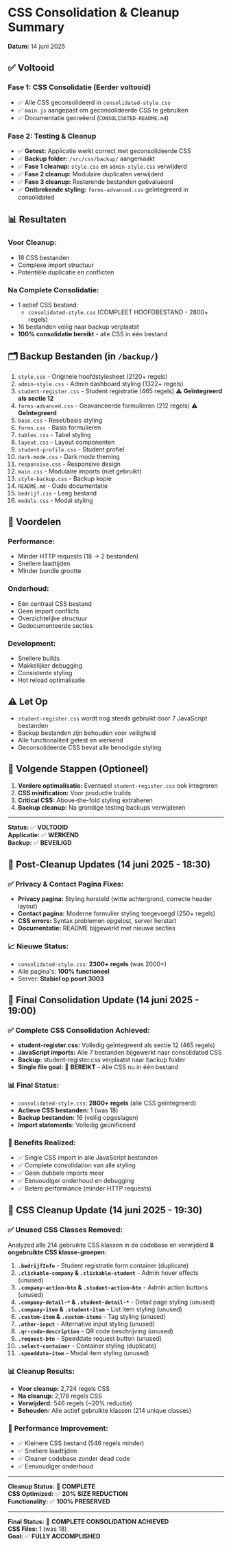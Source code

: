 # CSS Consolidation & Cleanup Summary

**Datum:** 14 juni 2025

## ✅ Voltooid

### **Fase 1: CSS Consolidatie (Eerder voltooid)**

- ✅ Alle CSS geconsolideerd in `consolidated-style.css`
- ✅ `main.js` aangepast om geconsolideerde CSS te gebruiken
- ✅ Documentatie gecreëerd (`CONSOLIDATED-README.md`)

### **Fase 2: Testing & Cleanup**

- ✅ **Getest:** Applicatie werkt correct met geconsolideerde CSS
- ✅ **Backup folder:** `/src/css/backup/` aangemaakt
- ✅ **Fase 1 cleanup:** `style.css` en `admin-style.css` verwijderd
- ✅ **Fase 2 cleanup:** Modulaire duplicaten verwijderd
- ✅ **Fase 3 cleanup:** Resterende bestanden geëvalueerd
- ✅ **Ontbrekende styling:** `forms-advanced.css` geïntegreerd in consolidated

## 📊 Resultaten

### **Voor Cleanup:**

- 18 CSS bestanden
- Complexe import structuur
- Potentiële duplicatie en conflicten

### **Na Complete Consolidatie:**

- 1 actief CSS bestand:
  - `consolidated-style.css` (COMPLEET HOOFDBESTAND - 2800+ regels)
- 16 bestanden veilig naar backup verplaatst
- **100% consolidatie bereikt** - alle CSS in één bestand

## 🗂️ Backup Bestanden (in `/backup/`)

1. `style.css` - Originele hoofdstylesheet (2120+ regels)
2. `admin-style.css` - Admin dashboard styling (1322+ regels)
3. `student-register.css` - Student registratie (465 regels) ⚠️ **Geïntegreerd als sectie 12**
4. `forms-advanced.css` - Geavanceerde formulieren (212 regels) ⚠️ **Geïntegreerd**
5. `base.css` - Reset/basis styling
6. `forms.css` - Basis formulieren
7. `tables.css` - Tabel styling
8. `layout.css` - Layout componenten
9. `student-profile.css` - Student profiel
10. `dark-mode.css` - Dark mode theming
11. `responsive.css` - Responsive design
12. `main.css` - Modulaire imports (niet gebruikt)
13. `style-backup.css` - Backup kopie
14. `README.md` - Oude documentatie
15. `bedrijf.css` - Leeg bestand
16. `modals.css` - Modal styling

## 🚀 Voordelen

### **Performance:**

- Minder HTTP requests (18 → 2 bestanden)
- Snellere laadtijden
- Minder bundle grootte

### **Onderhoud:**

- Eén centraal CSS bestand
- Geen import conflicts
- Overzichtelijke structuur
- Gedocumenteerde secties

### **Development:**

- Snellere builds
- Makkelijker debugging
- Consistente styling
- Hot reload optimalisatie

## ⚠️ Let Op

- `student-register.css` wordt nog steeds gebruikt door 7 JavaScript bestanden
- Backup bestanden zijn behouden voor veiligheid
- Alle functionaliteit getest en werkend
- Geconsolideerde CSS bevat alle benodigde styling

## 🎯 Volgende Stappen (Optioneel)

1. **Verdere optimalisatie:** Eventueel `student-register.css` ook integreren
2. **CSS minification:** Voor productie builds
3. **Critical CSS:** Above-the-fold styling extraheren
4. **Backup cleanup:** Na grondige testing backups verwijderen

---

**Status:** ✅ **VOLTOOID**  
**Applicatie:** ✅ **WERKEND**  
**Backup:** ✅ **BEVEILIGD**

## 🔄 Post-Cleanup Updates (14 juni 2025 - 18:30)

### ✅ **Privacy & Contact Pagina Fixes:**

- **Privacy pagina:** Styling hersteld (witte achtergrond, correcte header layout)
- **Contact pagina:** Moderne formulier styling toegevoegd (250+ regels)
- **CSS errors:** Syntax problemen opgelost, server herstart
- **Documentatie:** README bijgewerkt met nieuwe secties

### 📈 **Nieuwe Status:**

- `consolidated-style.css`: **2300+ regels** (was 2000+)
- Alle pagina's: **100% functioneel**
- Server: **Stabiel op poort 3003**

## 🔄 Final Consolidation Update (14 juni 2025 - 19:00)

### ✅ **Complete CSS Consolidation Achieved:**

- **student-register.css:** Volledig geïntegreerd als sectie 12 (465 regels)
- **JavaScript imports:** Alle 7 bestanden bijgewerkt naar consolidated CSS
- **Backup:** student-register.css verplaatst naar backup folder
- **Single file goal:** 🎯 **BEREIKT** - Alle CSS nu in één bestand

### 📊 **Final Status:**

- `consolidated-style.css`: **2800+ regels** (alle CSS geïntegreerd)
- **Actieve CSS bestanden:** 1 (was 18)
- **Backup bestanden:** 16 (veilig opgeslagen)
- **Import statements:** Volledig geünificeerd

### 🚀 **Benefits Realized:**

- ✅ Single CSS import in alle JavaScript bestanden
- ✅ Complete consolidation van alle styling
- ✅ Geen dubbele imports meer
- ✅ Eenvoudiger onderhoud en debugging
- ✅ Betere performance (minder HTTP requests)

## 🔄 CSS Cleanup Update (14 juni 2025 - 19:30)

### ✅ **Unused CSS Classes Removed:**

Analyzed alle 214 gebruikte CSS klassen in de codebase en verwijderd **8 ongebruikte CSS klasse-groepen:**

1. **`.bedrijfInfo`** - Student registratie form container (duplicate)
2. **`.clickable-company` & `.clickable-student`** - Admin hover effects (unused)
3. **`.company-action-btn` & `.student-action-btn`** - Admin action buttons (unused)
4. **`.company-detail-*` & `.student-detail-*`** - Detail page styling (unused)
5. **`.company-item` & `.student-item`** - List item styling (unused)
6. **`.custom-item` & `.custom-items`** - Tag styling (unused)
7. **`.other-input`** - Alternative input styling (unused)
8. **`.qr-code-description`** - QR code beschrijving (unused)
9. **`.request-btn`** - Speeddate request button (unused)
10. **`.select-container`** - Container styling (duplicate)
11. **`.speeddate-item`** - Modal item styling (unused)

### 📊 **Cleanup Results:**

- **Voor cleanup:** 2,724 regels CSS
- **Na cleanup:** 2,178 regels CSS
- **Verwijderd:** 546 regels (~20% reductie)
- **Behouden:** Alle actief gebruikte klassen (214 unique classes)

### 🎯 **Performance Improvement:**

- ✅ Kleinere CSS bestand (546 regels minder)
- ✅ Snellere laadtijden
- ✅ Cleaner codebase zonder dead code
- ✅ Eenvoudiger onderhoud

---

**Cleanup Status:** 🎉 **COMPLETE**  
**CSS Optimized:** ✅ **20% SIZE REDUCTION**  
**Functionality:** ✅ **100% PRESERVED**

---

**Final Status:** 🎉 **COMPLETE CONSOLIDATION ACHIEVED**  
**CSS Files:** 1 (was 18)  
**Goal:** ✅ **FULLY ACCOMPLISHED**
